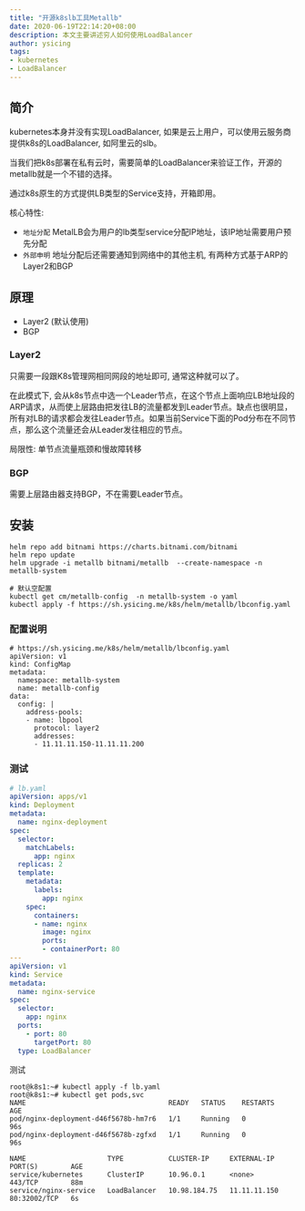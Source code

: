 ```yaml
---
title: "开源k8slb工具Metallb"
date: 2020-06-19T22:14:20+08:00
description: 本文主要讲述穷人如何使用LoadBalancer
author: ysicing
tags:
- kubernetes
- LoadBalancer
---
```


<!-- truncate -->

## 简介

kubernetes本身并没有实现LoadBalancer, 如果是云上用户，可以使用云服务商提供k8s的LoadBalancer, 如阿里云的slb。

当我们把k8s部署在私有云时，需要简单的LoadBalancer来验证工作，开源的metallb就是一个不错的选择。

通过k8s原生的方式提供LB类型的Service支持，开箱即用。

核心特性:

- `地址分配` MetalLB会为用户的lb类型service分配IP地址，该IP地址需要用户预先分配
- `外部申明` 地址分配后还需要通知到网络中的其他主机, 有两种方式基于ARP的Layer2和BGP

## 原理

- Layer2 (默认使用)
- BGP

### Layer2

只需要一段跟K8s管理网相同网段的地址即可, 通常这种就可以了。

在此模式下, 会从k8s节点中选一个Leader节点，在这个节点上面响应LB地址段的ARP请求，从而使上层路由把发往LB的流量都发到Leader节点。缺点也很明显，所有对LB的请求都会发往Leader节点。如果当前Service下面的Pod分布在不同节点，那么这个流量还会从Leader发往相应的节点。

局限性: 单节点流量瓶颈和慢故障转移

### BGP

需要上层路由器支持BGP，不在需要Leader节点。

## 安装

```
helm repo add bitnami https://charts.bitnami.com/bitnami
helm repo update 
helm upgrade -i metallb bitnami/metallb  --create-namespace -n metallb-system

# 默认空配置
kubectl get cm/metallb-config  -n metallb-system -o yaml 
kubectl apply -f https://sh.ysicing.me/k8s/helm/metallb/lbconfig.yaml
```

### 配置说明

```
# https://sh.ysicing.me/k8s/helm/metallb/lbconfig.yaml
apiVersion: v1
kind: ConfigMap
metadata:
  namespace: metallb-system
  name: metallb-config
data:
  config: |
    address-pools:
    - name: lbpool
      protocol: layer2
      addresses:
      - 11.11.11.150-11.11.11.200
```

### 测试

```yaml
# lb.yaml
apiVersion: apps/v1
kind: Deployment
metadata:
  name: nginx-deployment
spec:
  selector:
    matchLabels:
      app: nginx
  replicas: 2
  template:
    metadata:
      labels:
        app: nginx
    spec:
      containers:
      - name: nginx
        image: nginx
        ports:
        - containerPort: 80
---
apiVersion: v1
kind: Service
metadata:
  name: nginx-service
spec:
  selector:
    app: nginx
  ports:
    - port: 80
      targetPort: 80
  type: LoadBalancer
```

测试

```
root@k8s1:~# kubectl apply -f lb.yaml
root@k8s1:~# kubectl get pods,svc
NAME                                   READY   STATUS    RESTARTS   AGE
pod/nginx-deployment-d46f5678b-hm7r6   1/1     Running   0          96s
pod/nginx-deployment-d46f5678b-zgfxd   1/1     Running   0          96s

NAME                    TYPE           CLUSTER-IP     EXTERNAL-IP    PORT(S)        AGE
service/kubernetes      ClusterIP      10.96.0.1      <none>         443/TCP        88m
service/nginx-service   LoadBalancer   10.98.184.75   11.11.11.150   80:32002/TCP   6s
```
